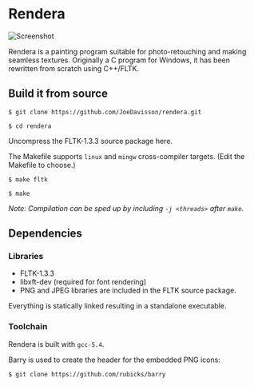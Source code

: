 Rendera
=======

![Screenshot](https://raw.githubusercontent.com/Mortis69/rendera/master/screenshots/screenshot.png)

Rendera is a painting program suitable for photo-retouching and making seamless
textures. Originally a C program for Windows, it has been rewritten from scratch using
C++/FLTK.

## Build it from source
```$ git clone https://github.com/JoeDavisson/rendera.git```

```$ cd rendera```

Uncompress the FLTK-1.3.3 source package here.

The Makefile supports ```linux``` and ```mingw``` cross-compiler targets.
(Edit the Makefile to choose.)

```$ make fltk```

```$ make```

*Note: Compilation can be sped up by including ```-j <threads>``` after ```make```.*

## Dependencies

### Libraries

 * FLTK-1.3.3
 * libxft-dev (required for font rendering)
 * PNG and JPEG libraries are included in the FLTK source package.

Everything is statically linked resulting in a standalone executable.

### Toolchain

Rendera is built with ```gcc-5.4```.

Barry is used to create the header for the embedded PNG icons:

```$ git clone https://github.com/rubicks/barry```
